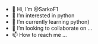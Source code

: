 - 👋 Hi, I’m @SarkoF1
- 👀 I’m interested in python
- 🌱 I’m currently learning python)
- 💞️ I’m looking to collaborate on ...
- 📫 How to reach me ...

<!---
SarkoF1/SarkoF1 is a ✨ special ✨ repository because its `README.md` (this file) appears on your GitHub profile.
You can click the Preview link to take a look at your changes.
--->
